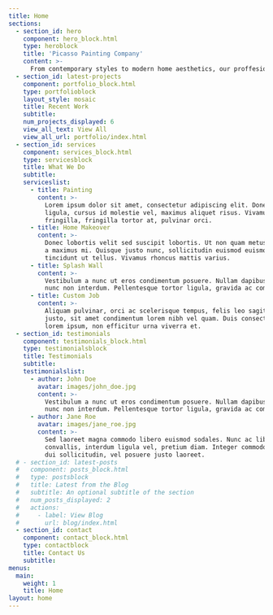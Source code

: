 ```yaml
---
title: Home
sections:
  - section_id: hero
    component: hero_block.html
    type: heroblock
    title: 'Picasso Painting Company'
    content: >-
      From contemporary styles to modern home aesthetics, our proffesional painting crew can help you get the perfect look for your home.
  - section_id: latest-projects
    component: portfolio_block.html
    type: portfolioblock
    layout_style: mosaic
    title: Recent Work
    subtitle: 
    num_projects_displayed: 6
    view_all_text: View All
    view_all_url: portfolio/index.html
  - section_id: services
    component: services_block.html
    type: servicesblock
    title: What We Do
    subtitle: 
    serviceslist:
      - title: Painting
        content: >-
          Lorem ipsum dolor sit amet, consectetur adipiscing elit. Donec nisl
          ligula, cursus id molestie vel, maximus aliquet risus. Vivamus in nibh
          fringilla, fringilla tortor at, pulvinar orci.
      - title: Home Makeover
        content: >-
          Donec lobortis velit sed suscipit lobortis. Ut non quam metus. Nullam
          a maximus mi. Quisque justo nunc, sollicitudin euismod euismod at,
          tincidunt ut tellus. Vivamus rhoncus mattis varius. 
      - title: Splash Wall
        content: >-
          Vestibulum a nunc ut eros condimentum posuere. Nullam dapibus quis
          nunc non interdum. Pellentesque tortor ligula, gravida ac commodo eu.
      - title: Custom Job
        content: >-
          Aliquam pulvinar, orci ac scelerisque tempus, felis leo sagittis
          justo, sit amet condimentum lorem nibh vel quam. Duis consectetur
          lorem ipsum, non efficitur urna viverra et.
  - section_id: testimonials
    component: testimonials_block.html
    type: testimonialsblock
    title: Testimonials
    subtitle: 
    testimonialslist:
      - author: John Doe
        avatar: images/john_doe.jpg
        content: >-
          Vestibulum a nunc ut eros condimentum posuere. Nullam dapibus quis
          nunc non interdum. Pellentesque tortor ligula, gravida ac commodo eu.
      - author: Jane Roe
        avatar: images/jane_roe.jpg
        content: >-
          Sed laoreet magna commodo libero euismod sodales. Nunc ac libero
          convallis, interdum ligula vel, pretium diam. Integer commodo sem at
          dui sollicitudin, vel posuere justo laoreet.
  # - section_id: latest-posts
  #   component: posts_block.html
  #   type: postsblock
  #   title: Latest from the Blog
  #   subtitle: An optional subtitle of the section
  #   num_posts_displayed: 2
  #   actions:
  #     - label: View Blog
  #       url: blog/index.html
  - section_id: contact
    component: contact_block.html
    type: contactblock
    title: Contact Us
    subtitle:
menus:
  main:
    weight: 1
    title: Home
layout: home
---
```

